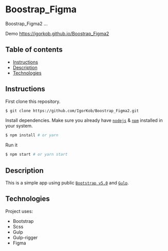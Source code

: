 # Boostrap_Figma

Boostrap_Figma2 ...

Demo
https://igorkob.github.io/Boostrap_Figma2

## Table of contents
* [Instructions](#Instructions)
* [Description](#Description)
* [Technologies](#Technologies)


## Instructions

First clone this repository.
```bash
$ git clone https://github.com/IgorKob/Boostrap_Figma2.git
```

Install dependencies. Make sure you already have [`nodejs`](https://nodejs.org/en/) & [`npm`](https://www.npmjs.com/) installed in your system.
```bash
$ npm install # or yarn
```

Run it
```bash
$ npm start # or yarn start
```

## Description
This is a simple app using public [`Bootstrap v5.0`](https://getbootstrap.com/docs/5.0/getting-started/introduction/) and [`Gulp`](https://gulpjs.com/).

## Technologies
Project uses:
* Bootstrap
* Scss
* Gulp
* Gulp-rigger
* Figma